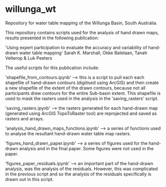 # willunga_wt

Repository for water table mapping of the Willunga Basin, South Australia.

This repository contains scripts used for the analysis of hand drawn maps, results presented in the following publication:

'Using expert participation to evaluate the accuracy and variability of hand-drawn water table mapping' Sarah K. Marshall, Okke Batelaan, Tanah Velterop & Luk Peeters

The useful scripts for this publication include:

'shapefile_from_contours.ipynb' --> this is a script to pull each each shapefile of hand-drawn contours (digitised using ArcGIS) and then create a new shapefile of the extent of the drawn contours, because not all participants drew contours for the entire Sub-basin extent. This shapefile is used to mask the rasters used in the analysis in the 'saving_rasters' script.

'saving_rasters.ipynb' --> the rasters generated for each hand-drawn map (generated using ArcGIS TopoToRaster tool) are reprojected and saved as rasters and arrays.  

'analysis_hand_drawn_maps_functions.ipynb' --> a series of functions used to analyse the resultant hand-drawn water table map rasters.

'figures_hand_drawn_paper.ipynb' --> a series of figures used for the hand-drawn analysis and in the final paper. Some figures were not used in the paper.

'figures_paper_residuals.ipynb' --> an important part of the hand-drawn analysis, was the analysis of the residuals. However, this was complicated in the previous script and so the analysis of the residuals specifically is drawn out in this script.


